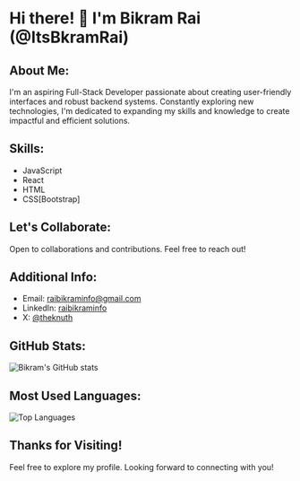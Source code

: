 # Hi there! 👋 I'm Bikram Rai (@ItsBkramRai)

## About Me:

I'm an aspiring Full-Stack Developer passionate about creating user-friendly interfaces and robust backend systems. Constantly exploring new technologies, I'm dedicated to expanding my skills and knowledge to create impactful and efficient solutions.

## Skills:

- JavaScript
- React
- HTML
- CSS[Bootstrap]
 
## Let's Collaborate:

Open to collaborations and contributions. Feel free to reach out!

## Additional Info:

- Email: raibikraminfo@gmail.com
- LinkedIn: [raibikraminfo](https://www.linkedin.com/in/raibikraminfo/)
- X: [@theknuth](https://x.com/theknuth)
## GitHub Stats:

![Bikram's GitHub stats](https://github-readme-stats.vercel.app/api?username=ItsBikramRai&show_icons=true&theme=radical)

## Most Used Languages:

![Top Languages](https://github-readme-stats.vercel.app/api/top-langs/?username=ItsBikramRai&layout=compact&theme=radical)


## Thanks for Visiting!

Feel free to explore my profile. Looking forward to connecting with you!
